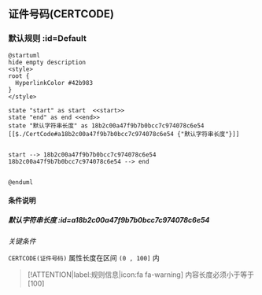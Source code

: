 ## 证件号码(CERTCODE) <!-- {docsify-ignore-all} -->

   

### 默认规则 :id=Default

```plantuml
@startuml
hide empty description
<style>
root {
  HyperlinkColor #42b983
}
</style>

state "start" as start  <<start>>
state "end" as end <<end>>
state "默认字符串长度" as 18b2c00a47f9b7b0bcc7c974078c6e54 [[$./CertCode#a18b2c00a47f9b7b0bcc7c974078c6e54 {"默认字符串长度"}]]


start --> 18b2c00a47f9b7b0bcc7c974078c6e54 
18b2c00a47f9b7b0bcc7c974078c6e54 --> end 


@enduml
```

#### 条件说明

##### 默认字符串长度 :id=a18b2c00a47f9b7b0bcc7c974078c6e54


*关键条件*


`CERTCODE(证件号码)` 属性长度在区间 `(0 , 100]` 内

> [!ATTENTION|label:规则信息|icon:fa fa-warning]
> 内容长度必须小于等于[100]







